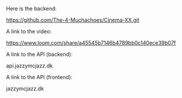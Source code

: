 Here is the backend:

https://github.com/The-4-Muchachoes/Cinema-XX.git

A link to the video:

https://www.loom.com/share/a45545b7146b4789bb0c140ece39b07f

A link to the API (backend):

api.jazzymcjazz.dk

A link to the API (frontend):

jazzymcjazz.dk
